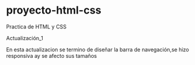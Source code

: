 # proyecto-html-css
Practica de HTML y CSS

Actualización_1

En esta actualizacion se termino de diseñar la barra de navegación,se hizo responsiva ay se afecto sus tamaños
